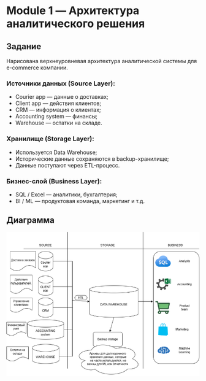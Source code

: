 # Module 1 — Архитектура аналитического решения

## Задание
Нарисована верхнеуровневая архитектура аналитической системы для e-commerce компании.

### Источники данных (Source Layer):
- Courier app — данные о доставках;
- Client app — действия клиентов;
- CRM — информация о клиентах;
- Accounting system — финансы;
- Warehouse — остатки на складе.

### Хранилище (Storage Layer):
- Используется Data Warehouse;
- Исторические данные сохраняются в backup-хранилище;
- Данные поступают через ETL-процесс.

### Бизнес-слой (Business Layer):
- SQL / Excel — аналитики, бухгалтерия;
- BI / ML — продуктовая команда, маркетинг и т.д.

## Диаграмма
![Архитектура](АРХИТЕКТУРА%20АНАЛИТИЧЕСКОГО%20РЕШЕНИЯ.png)
